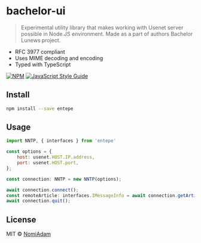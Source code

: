# bachelor-ui

> Experimental utility library that makes working with Usenet server possible in Node.JS environment.
> Made as a part of authors Bachelor Lunews project.

* RFC 3977 compliant
* Uses MIME decoding and encoding
* Typed with TypeScript

[![NPM](https://img.shields.io/npm/v/entepe.svg)](https://www.npmjs.com/package/entepe) [![JavaScript Style Guide](https://img.shields.io/badge/code_style-standard-brightgreen.svg)](https://standardjs.com)

## Install

```bash
npm install --save entepe
```

## Usage

```jsx
import NNTP, { interfaces } from 'entepe'

const options = {
    host: usenet.HOST.IP.address,
    port: usenet.HOST.port,
};

const connection: NNTP = new NNTP(options);

await connection.connect();
const remoteArticle: interfaces.IMessageInfo = await connection.getArticleHead('<globalId.usenet.org>');
await connection.quit();
```

## License

MIT © [NomiAdam](https://github.com/NomiAdam)
